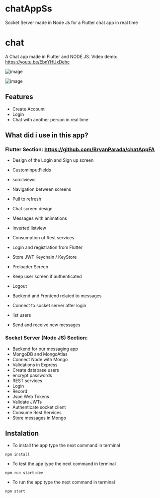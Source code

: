 # chatAppSs
Socket Server made in Node Js for a Flutter chat app in real time

# chat

A Chat app made in Flutter and NODE JS. 
Video demo: https://youtu.be/EbnYHUxDehc

![image](https://user-images.githubusercontent.com/51382458/221269760-7b350a03-81a8-4804-b482-28890b333db4.png)

![image](https://user-images.githubusercontent.com/51382458/221269682-3c82e91f-9166-447e-af10-2ec701a02c07.png)

## Features 
- Create Account
- Login
- Chat with another person in real time

## What did i use in this app?

### Flutter Section: https://github.com/BryanParada/chatAppFA

- Design of the Login and Sign up screen
- CustomInputFields
- scrollviews
- Navigation between screens

- Pull to refresh
- Chat screen design
- Messages with animations
- Inverted listview

- Consumption of Rest services
- Login and registration from Flutter
- Store JWT Keychain / KeyStore
- Preloader Screen
- Keep user screen if authenticated
- Logout
- Backend and Frontend related to messages
- Connect to socket server after login
- list users
- Send and receive new messages
 
### Socket Server (Node JS) Section: 

- Backend for our messaging app
- MongoDB and MongoAtlas
- Connect Node with Mongo
- Validations in Express
- Create database users
- encrypt passwords
- REST services
- Login
- Record
- Json Web Tokens
- Validate JWTs
- Authenticate socket client
- Consume Rest Services
- Store messages in Mongo
 

## Instalation

- To install the app type the next command in terminal

```
npm install
```

- To test the app type the next command in terminal

```
npm run start:dev
```

- To run the app type the next command in terminal

```
npm start
```
